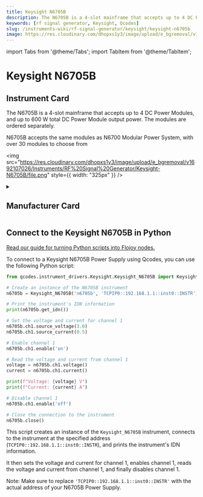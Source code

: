 ```yaml
---
title: Keysight N6705B
description: The N6705B is a 4-slot mainframe that accepts up to 4 DC Power Modules, and up to 600 W total DC Power Module output power. The modules are ordered separately. N6705B accepts the same modules as N6700 Modular Power System, with over 30 modules to choose from
keywords: [rf signal generator, Keysight, Qcodes]
slug: /instruments-wiki/rf-signal-generator/keysight/keysight-n6705b
image: https://res.cloudinary.com/dhopxs1y3/image/upload/e_bgremoval/v1692107026/Instruments/RF%20Signal%20Generator/Keysight-N6705B/file.png
---
```


import Tabs from '@theme/Tabs';
import TabItem from '@theme/TabItem';

# Keysight N6705B

## Instrument Card

<div className="flex">

<div>

The N6705B is a 4-slot mainframe that accepts up to 4 DC Power Modules, and up to 600 W total DC Power Module output power. The modules are ordered separately. 

N6705B accepts the same modules as N6700 Modular Power System, with over 30 modules to choose from

</div>

<img src="https://res.cloudinary.com/dhopxs1y3/image/upload/e_bgremoval/v1692107026/Instruments/RF%20Signal%20Generator/Keysight-N6705B/file.png" style={{ width: "325px" }} />

</div>

<details>
<summary><h2>Manufacturer Card</h2></summary>

<img src="https://res.cloudinary.com/dhopxs1y3/image/upload/e_bgremoval/v1692125973/Instruments/Vendor%20Logos/Keysight.png" style={{ width: "100%", height: "150px",objectFit: "cover" }} />

Keysight Technologies, or Keysight, is an American company that manufactures electronics test and measurement equipment and software. <a href="https://www.keysight.com/us/en/home.html">Website</a>.

<ul>
  <li>Headquarters: USA</li>
  <li>Yearly Revenue (millions, USD): 5420.0</li>
</ul>
</details>

## Connect to the Keysight N6705B in Python

[Read our guide for turning Python scripts into Flojoy nodes.](https://docs.flojoy.ai/custom-nodes/creating-custom-node/)


<Tabs>
<TabItem value="Qcodes" label="Qcodes">

To connect to a Keysight N6705B Power Supply using Qcodes, you can use the following Python script:

```python
from qcodes.instrument_drivers.Keysight.Keysight_N6705B import Keysight_N6705B

# Create an instance of the N6705B instrument
n6705b = Keysight_N6705B('n6705b', 'TCPIP0::192.168.1.1::inst0::INSTR')

# Print the instrument's IDN information
print(n6705b.get_idn())

# Set the voltage and current for channel 1
n6705b.ch1.source_voltage(3.0)
n6705b.ch1.source_current(0.5)

# Enable channel 1
n6705b.ch1.enable('on')

# Read the voltage and current from channel 1
voltage = n6705b.ch1.voltage()
current = n6705b.ch1.current()

print(f"Voltage: {voltage} V")
print(f"Current: {current} A")

# Disable channel 1
n6705b.ch1.enable('off')

# Close the connection to the instrument
n6705b.close()
```

This script creates an instance of the `Keysight_N6705B` instrument, connects to the instrument at the specified address (`TCPIP0::192.168.1.1::inst0::INSTR`), and prints the instrument's IDN information.

It then sets the voltage and current for channel 1, enables channel 1, reads the voltage and current from channel 1, and finally disables channel 1.

Note: Make sure to replace `'TCPIP0::192.168.1.1::inst0::INSTR'` with the actual address of your N6705B Power Supply.

</TabItem>
</Tabs>